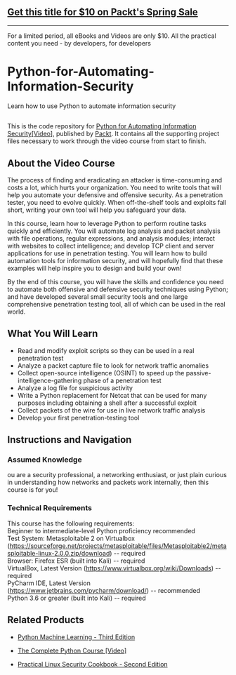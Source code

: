 ## [Get this title for $10 on Packt's Spring Sale](https://www.packt.com/V14627?utm_source=github&utm_medium=packt-github-repo&utm_campaign=spring_10_dollar_2022)
-----
For a limited period, all eBooks and Videos are only $10. All the practical content you need \- by developers, for developers

# Python-for-Automating-Information-Security
Learn how to use Python to automate information security	

##
This is the code repository for [Python for Automating Information Security[Video]](https://www.packtpub.com/security/python-for-automating-information-security-video), published by [Packt](https://www.packtpub.com/?utm_source=github). It contains all the supporting project files necessary to work through the video course from start to finish.

## About the Video Course
The process of finding and eradicating an attacker is time-consuming and costs a lot, which hurts your organization. You need to write tools that will help you automate your defensive and offensive security. As a penetration tester, you need to evolve quickly. When off-the-shelf tools and exploits fall short, writing your own tool will help you safeguard your data.

In this course, learn how to leverage Python to perform routine tasks quickly and efficiently. You will automate log analysis and packet analysis with file operations, regular expressions, and analysis modules; interact with websites to collect intelligence; and develop TCP client and server applications for use in penetration testing. You will learn how to build automation tools for information security, and will hopefully find that these examples will help inspire you to design and build your own!

By the end of this course, you will have the skills and confidence you need to automate both offensive and defensive security techniques using Python; and have developed several small security tools and one large comprehensive penetration testing tool, all of which can be used in the real world.


<H2>What You Will Learn</H2>
<DIV class=book-info-will-learn-text>
<UL>
<LI>Read and modify exploit scripts so they can be used in a real penetration test
<LI>Analyze a packet capture file to look for network traffic anomalies
<LI>Collect open-source intelligence (OSINT) to speed up the passive-intelligence-gathering phase of a penetration test
<LI>Analyze a log file for suspicious activity
<LI>Write a Python replacement for Netcat that can be used for many purposes including obtaining a shell after a successful exploit
<LI>Collect packets of the wire for use in live network traffic analysis
<LI>Develop your first penetration-testing tool
</LI></UL></DIV>

## Instructions and Navigation
### Assumed Knowledge
ou are a security professional, a networking enthusiast, or just plain curious in understanding how networks and packets work internally, then this course is for you!


### Technical Requirements
This course has the following requirements:<br/>
Beginner to intermediate-level Python proficiency recommended<br/>
Test System: Metasploitable 2 on Virtualbox (https://sourceforge.net/projects/metasploitable/files/Metasploitable2/metasploitable-linux-2.0.0.zip/download) -- required<br/>
Browser: Firefox ESR (built into Kali) -- required<br/>
VirtualBox, Latest Version (https://www.virtualbox.org/wiki/Downloads) -- required<br/>
PyCharm IDE, Latest Version (https://www.jetbrains.com/pycharm/download/) -- recommended<br/>
Python 3.6 or greater (built into Kali) -- required<br/>








## Related Products
* [Python Machine Learning - Third Edition](https://www.packtpub.com/in/data/python-machine-learning-third-edition)

* [The Complete Python Course [Video]](https://www.packtpub.com/in/programming/the-complete-python-course-video)

* [Practical Linux Security Cookbook - Second Edition](https://www.packtpub.com/in/networking-and-servers/practical-linux-security-cookbook-second-edition)
